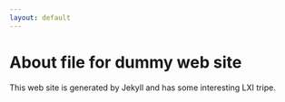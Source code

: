 ```yaml
---
layout: default
---
```


# About file for dummy web site
This web site is generated by Jekyll and has some interesting LXI tripe.